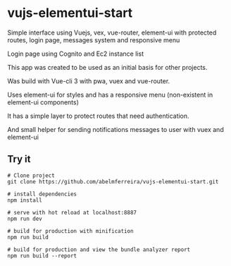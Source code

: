 # vujs-elementui-start
Simple interface using Vuejs, vex, vue-router, element-ui with protected routes, login page, messages system and responsive menu

Login page using Cognito and Ec2 instance list

This app was created to be used as an initial basis for other projects.

Was build with Vue-cli 3 with pwa, vuex and vue-router.

Uses element-ui for styles and has a responsive menu (non-existent in element-ui components)

It has a simple layer to protect routes that need authentication.

And small helper for sending notifications messages to user with vuex and element-ui

## Try it
````
# Clone project
git clone https://github.com/abelmferreira/vujs-elementui-start.git

# install dependencies
npm install

# serve with hot reload at localhost:8887
npm run dev

# build for production with minification
npm run build

# build for production and view the bundle analyzer report
npm run build --report
````